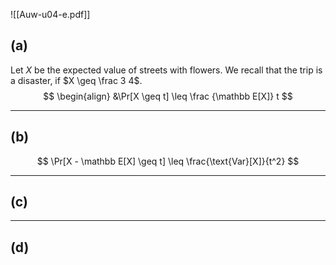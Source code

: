 ![[Auw-u04-e.pdf]]

## (a)

Let $X$ be the expected value of streets with flowers. We recall that the trip is a disaster, if $X \geq \frac 3 4$.
$$
\begin{align}
&\Pr[X \geq t] \leq \frac {\mathbb E[X]} t
$$
___
## (b)



$$
\Pr[X - \mathbb E[X] \geq t] \leq \frac{\text{Var}[X]}{t^2}
$$
___
## (c)



___
## (d)

